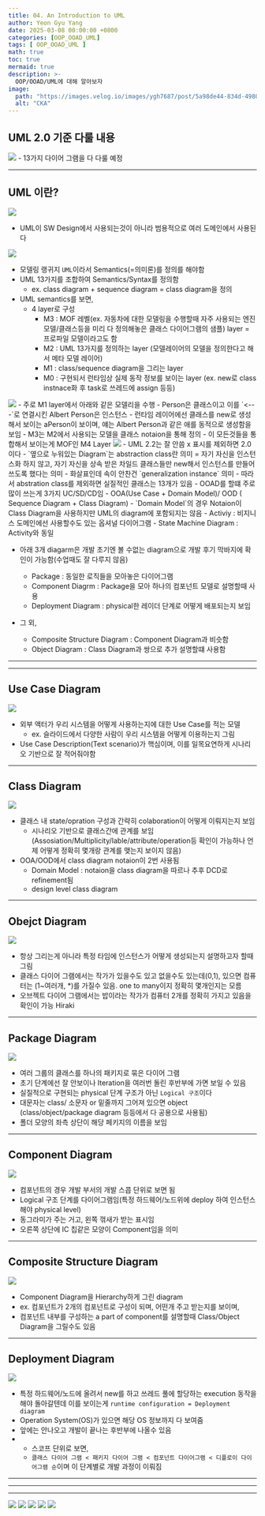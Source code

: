 ```yaml
---
title: 04. An Introduction to UML
author: Yeon Gyu Yang
date: 2025-03-08 00:00:00 +0800
categories: [OOP_OOAD_UML]
tags: [ OOP_OOAD_UML ]
math: true
toc: true
mermaid: true
description: >-
  OOP/OOAD/UML에 대해 알아보자
image:
  path: "https://images.velog.io/images/ygh7687/post/5a98de44-834d-4980-876a-a736260d0bee/oop.png"
  alt: "CKA"
---
```


## UML 2.0 기준 다룰 내용

<img src="/assets/img/post/oop_ooad_uml/lec4/1.png">
- 13가지 다이어 그램을 다 다룰 예정

---

## UML 이란?

<img src="/assets/img/post/oop_ooad_uml/lec4/2.png">

- UML이 SW Design에서 사용되는것이 아니라 범용적으로 여러 도메인에서 사용된다

<img src="/assets/img/post/oop_ooad_uml/lec4/3.png">

- 모델링 랭귀지 `UML`이라서 Semantics(=의미론)를 정의를 해야함
- UML 13가지를 조합하여 Semantics/Syntax를 정의함
    - ex. class diagram +  sequence diagram = class diagram을 정의
- UML semantics를 보면,
  - 4 layer로 구성
    - M3 : MOF 레벨(ex. 자동차에 대한 모델링을 수행할때 자주 사용되는 엔진 모델/클래스등을 미리 다 정의해놓은 클래스 다이어그램의 샘플) layer = 프로파일 모델이라고도 함
    - M2 : UML 13가지를 정의하는 layer (모델레이어의 모델을 정의한다고 해서 메타 모델 레이어)
    - M1 : class/sequence diagram을 그리는 layer
    - M0 : 구현되서 런타임상 실제 동작 정보를 보이는 layer (ex. new로 class instnace화 후 task로 쓰레드에 assign 등등)


<img src="/assets/img/post/oop_ooad_uml/lec4/4.png">
- 주로 M1 layer에서 아래와 같은 모델리을 수행
  - Person은 클래스이고 이를 `<---`로 연결시킨 Albert Person은 인스턴스
  - 런타임 레이어에선 클래스를 new로 생성해서 보이는 aPerson이 보이며, 얘는 Albert Person과 같은 애를 동적으로 생성함을 보임
  - M3는 M2에서 사용되는 모델을 클래스 notaion을 통해 정의
  - 이 모든것들을 통합해서 보이는게 MOF인 M4 Layer


<img src="/assets/img/post/oop_ooad_uml/lec4/5.png">
- UML 2.2는 잘 안씀 x 표시를 제외하면 2.0이다
- `옆으로 누워있는 Diagram`는 abstraction class란 의미 = 자기 자신을 인스턴스화 하지 않고, 자기 자신을 상속 받은 차일드 클래스들만 new해서 인스턴스를 만들어 쓰도록 했다는 의미
- 화살표인데 속이 안찬건 `generalization instance` 의미 
- 따라서 abstration class를 제외하면 실질적인 클래스는 13개가 있음
- OOAD를 할떄 주로 많이 쓰는게 3가지 UC/SD/CD임
  - OOA(Use Case + Domain Model)/ OOD ( Sequence Diagram + Class Diagram)
    - `Domain Model`의 경우 Notaion이 Class Diagram을 사용하지만 UML의 diagram에 포함되지는 않음
- Activiy : 비지니스 도메인에선 사용할수도 있는 옵셔널 다이어그램
- State Machine Diagram : Activity와 동일

- 아래 3개 diagarm은 개발 초기엔 볼 수없는 diagram으로 개발 후기 막바지에 확인이 가능함(수업때도 잘 다루지 않음)
  - Package : 동일한 로직들을 모아놓은 다이어그램
  - Component Diagrm : Package을 모아 하나의 컴포넌트 모델로 설명할때 사용
  - Deployment Diagram : physical한 레이더 단계로 어떻게 배포되는지 보임

- 그 외,
  - Composite Structure Diagram : Component Diagram과 비슷함
  - Object Diagram : Class Diagram과 쌍으로 추가 설명할떄 사용함


---



---

## Use Case Diagram

<img src="/assets/img/post/oop_ooad_uml/lec4/6.png">

- 외부 액터가 우리 시스템을 어떻게 사용하는지에 대한 Use Case를 적는 모델
  - ex. 슬라이드에서 다양한 사람이 우리 시스템을 어떻게 이용하는지 그림
- Use Case Description(Text scenario)가 핵심이며, 이를 일목요연하게 시나리오 기반으로 잘 적어줘야함

---

## Class Diagram

<img src="/assets/img/post/oop_ooad_uml/lec4/7.png">

- 클래스 내  state/opration 구성과 간략히 colaboration이 어떻게 이뤄지는지 보임
  - 시나리오 기반으로 클래스간에 관계를 보임 (Assosiation/Multiplicity/lable/attribute/operation등 확인이 가능하나 언제 어떻게 정확히 몇개랑 관계를 맺는지 보이지 않음)
- OOA/OOD에서 class diagram notaion이 2번 사용됨
  - Domain Model : notaion을 class diagram을 따르나 추후 DCD로 refinement됨
  - design level class diagram

---

## Obejct Diagram

<img src="/assets/img/post/oop_ooad_uml/lec4/8.png">

- 항상 그리는게 아니라 특정 타임에 인스턴스가 어떻게 생성되는지 설명하고자 할때 그림
- 클래스 다이어 그램에서는 작가가 있을수도 있고 없을수도 있는데(0,1), 있으면 컴퓨터는 (1~여러개, *)를 가질수 있음. one to many이지 정확히 몇개인지는 모름
- 오브젝트 다이어 그램에서는 밥이라는 작가가 컴퓨터 2개를 정확히 가지고 있음을 확인이 가능
Hiraki
---

## Package Diagram

<img src="/assets/img/post/oop_ooad_uml/lec4/9.png">

- 여러 그룹의 클래스를 하나의 패키지로 묶은 다이어 그램
- 초기 단계에선 잘 안보이나 Iteration을 여러번 돌린 후반부에 가면 보일 수 있음
- 실질적으로 구현되는 physical 단계 구조가 아닌 `Logical 구조`이다
- 대문자는 class/ 소문자 or 밑줄까지 그어져 있으면 object (class/object/package diagram 등등에서 다 공용으로 사용됨)
- 폴더 모양의 좌측 상단이 해당 페키지의 이름을 보임

---

## Component Diagram

<img src="/assets/img/post/oop_ooad_uml/lec4/10.png">

- 컴포넌트의 경우 개발 부서의 개발 스콥 단위로 보면 됨
- Logical 구조 단계를 다이어그램임(특정 하드웨어/노드위에 deploy 하여 인스턴스 해야 physical level)
- 동그라미가 주는 거고, 왼쪽 꺾새가 받는 표시임
- 오른쪽 상단에 IC 칩같은 모양이 Component임을 의미

---

## Composite Structure Diagram

<img src="/assets/img/post/oop_ooad_uml/lec4/11.png">

- Component Diagram을 Hierarchy하게 그린 diagram
- ex. 컴포넌트가 2개의 컴포넌트로 구성이 되며, 어떤개 주고 받는지를 보이며,
- 컴포넌트 내부를 구성하는 a part of component를 설명할때 Class/Object Diagram을 그릴수도 있음


---

## Deployment Diagram

<img src="/assets/img/post/oop_ooad_uml/lec4/12.png">

- 특정 하드웨어/노드에 올려서 new를 하고 쓰레드 풀에 할당하는 execution 동작을 해야 돌아갈텐데 이를 보이는게 `runtime configuration = Deployment diagram`
- Operation System(OS)가 있으면 해당 OS 정보까지 다 보여줌
- 앞에는 안나오고 개발이 끝나는 후반부에 나올수 있음
- + 스코프 단위로 보면,
  - `클래스 다이어 그램 < 패키지 다이어 그램 < 컴포넌트 다이어그램 < 디플로이 다이어그램 순`이며 이 단계별로 개발 과정이 이뤄짐

---




---


---





<img src="/assets/img/post/oop_ooad_uml/lec4/1.png">
<img src="/assets/img/post/oop_ooad_uml/lec4/1.png">
<img src="/assets/img/post/oop_ooad_uml/lec4/1.png">
<img src="/assets/img/post/oop_ooad_uml/lec4/1.png">

<img src="/assets/img/post/oop_ooad_uml/lec4/2.png">